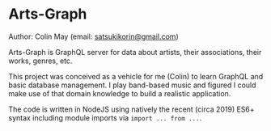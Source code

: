 # Arts-Graph

Author: Colin May (email: satsukikorin@gmail.com)

Arts-Graph is GraphQL server for data about artists, their associations, their works, genres, etc.

This project was conceived as a vehicle for me (Colin) to learn GraphQL and basic database management. 
I play band-based music and figured I could make use of that domain knowledge to build a realistic 
application. 

The code is written in NodeJS using natively the recent (circa 2019) ES6+ syntax including module imports
via ```import ... from ...```.  